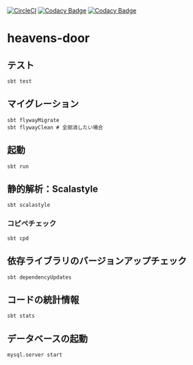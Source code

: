 [![CircleCI](https://circleci.com/gh/tmknom/heavens-door.svg?style=svg)](https://circleci.com/gh/tmknom/heavens-door)
[![Codacy Badge](https://api.codacy.com/project/badge/Grade/0b6991a8921b4d0dbf7e47c58629b2f1)](https://www.codacy.com/app/tmknom/heavens-door)
[![Codacy Badge](https://api.codacy.com/project/badge/Coverage/0b6991a8921b4d0dbf7e47c58629b2f1)](https://www.codacy.com/app/tmknom/heavens-door)

# heavens-door

## テスト

```
sbt test
```

## マイグレーション

```
sbt flywayMigrate
sbt flywayClean # 全部消したい場合
```

## 起動

```
sbt run
```

## 静的解析：Scalastyle

```
sbt scalastyle
```

### コピペチェック

```
sbt cpd
```

## 依存ライブラリのバージョンアップチェック

```
sbt dependencyUpdates
```

## コードの統計情報

```
sbt stats
```

## データベースの起動

```
mysql.server start
```
